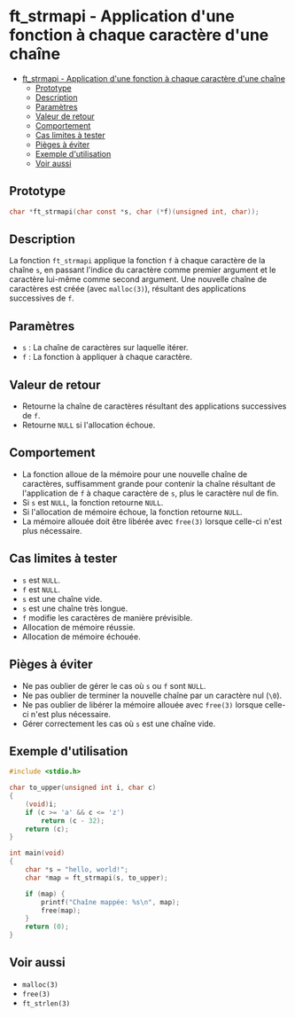 # ft_strmapi - Application d'une fonction à chaque caractère d'une chaîne

- [ft\_strmapi - Application d'une fonction à chaque caractère d'une chaîne](#ft_strmapi---application-dune-fonction-à-chaque-caractère-dune-chaîne)
	- [Prototype](#prototype)
	- [Description](#description)
	- [Paramètres](#paramètres)
	- [Valeur de retour](#valeur-de-retour)
	- [Comportement](#comportement)
	- [Cas limites à tester](#cas-limites-à-tester)
	- [Pièges à éviter](#pièges-à-éviter)
	- [Exemple d'utilisation](#exemple-dutilisation)
	- [Voir aussi](#voir-aussi)

## Prototype

```c
char *ft_strmapi(char const *s, char (*f)(unsigned int, char));
```

## Description

La fonction `ft_strmapi` applique la fonction `f` à chaque caractère de la chaîne `s`, en passant l'indice du caractère comme premier argument et le caractère lui-même comme second argument. Une nouvelle chaîne de caractères est créée (avec `malloc(3)`), résultant des applications successives de `f`.

## Paramètres

* `s` : La chaîne de caractères sur laquelle itérer.
* `f` : La fonction à appliquer à chaque caractère.

## Valeur de retour

* Retourne la chaîne de caractères résultant des applications successives de `f`.
* Retourne `NULL` si l'allocation échoue.

## Comportement

* La fonction alloue de la mémoire pour une nouvelle chaîne de caractères, suffisamment grande pour contenir la chaîne résultant de l'application de `f` à chaque caractère de `s`, plus le caractère nul de fin.
* Si `s` est `NULL`, la fonction retourne `NULL`.
* Si l'allocation de mémoire échoue, la fonction retourne `NULL`.
* La mémoire allouée doit être libérée avec `free(3)` lorsque celle-ci n'est plus nécessaire.

## Cas limites à tester

* `s` est `NULL`.
* `f` est `NULL`.
* `s` est une chaîne vide.
* `s` est une chaîne très longue.
* `f` modifie les caractères de manière prévisible.
* Allocation de mémoire réussie.
* Allocation de mémoire échouée.

## Pièges à éviter

* Ne pas oublier de gérer le cas où `s` ou `f` sont `NULL`.
* Ne pas oublier de terminer la nouvelle chaîne par un caractère nul (`\0`).
* Ne pas oublier de libérer la mémoire allouée avec `free(3)` lorsque celle-ci n'est plus nécessaire.
* Gérer correctement les cas où `s` est une chaîne vide.

## Exemple d'utilisation

```c
#include <stdio.h>

char to_upper(unsigned int i, char c)
{
    (void)i;
    if (c >= 'a' && c <= 'z')
        return (c - 32);
    return (c);
}

int main(void)
{
    char *s = "hello, world!";
    char *map = ft_strmapi(s, to_upper);

    if (map) {
        printf("Chaîne mappée: %s\n", map);
        free(map);
    }
    return (0);
}
```

## Voir aussi

* `malloc(3)`
* `free(3)`
* `ft_strlen(3)`
